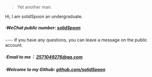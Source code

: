 

> Yet another man.


Hi, I am solidSpoon an undergraduate. 

##### ·WeChat public number: [solidSpoon](/54/WeChat.html)
---- If you have any questions, you can leave a message on the public account.

##### ·Email to me： [2571049276@qq.com](mailto:2571049276@qq.com)

##### ·Welcome to my Github: [github.com/solidSpoon](https://github.com/solidSpoon)